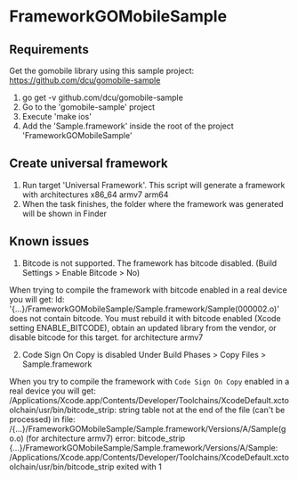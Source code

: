 # FrameworkGOMobileSample

## Requirements
Get the gomobile library using this sample project: https://github.com/dcu/gomobile-sample

1. go get -v github.com/dcu/gomobile-sample
2. Go to the 'gomobile-sample' project
3. Execute 'make ios'
4. Add the 'Sample.framework' inside the root of the project 'FrameworkGOMobileSample'

## Create universal framework
1. Run target 'Universal Framework'. This script will generate a framework with architectures x86_64 armv7 arm64
2. When the task finishes, the folder where the framework was generated will be shown in Finder

## Known issues
1. Bitcode is not supported. The framework has bitcode disabled. (Build Settings > Enable Bitcode > No)

When trying to compile the framework with bitcode enabled in a real device you will get:
ld: '{...}/FrameworkGOMobileSample/Sample.framework/Sample(000002.o)' does not contain bitcode. You must rebuild it with bitcode enabled (Xcode setting ENABLE_BITCODE), obtain an updated library from the vendor, or disable bitcode for this target. for architecture armv7

2. Code Sign On Copy is disabled
Under Build Phases > Copy Files > Sample.framework

When you try to compile the framework with `Code Sign On Copy` enabled in a real device you will get:
/Applications/Xcode.app/Contents/Developer/Toolchains/XcodeDefault.xctoolchain/usr/bin/bitcode_strip: string table not at the end of the file (can't be processed) in file: /{...}/FrameworkGOMobileSample/Sample.framework/Versions/A/Sample(go.o) (for architecture armv7)
error: bitcode_strip {...}/FrameworkGOMobileSample/Sample.framework/Versions/A/Sample: /Applications/Xcode.app/Contents/Developer/Toolchains/XcodeDefault.xctoolchain/usr/bin/bitcode_strip exited with 1